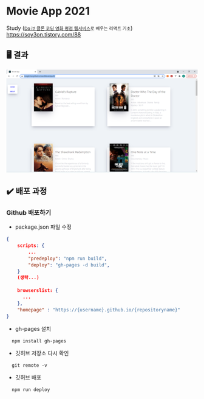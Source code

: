 # Movie App 2021

Study (<small><a href="http://www.yes24.com/Product/Goods/90344496">Do it! 클론 코딩 영화 평점 웹서비스</a>로 배우는 리액트 기초</small>)
https://soy3on.tistory.com/88

## 🖥️ 결과
[![react-result](./result.PNG)](https://hongbi-lee.github.io/reactMovieApp/#/)

## ✔️ 배포 과정
### Github 배포하기

- package.json 파일 수정
```json
{
    scripts: {
        ...
        "predeploy": "npm run build",
        "deploy": "gh-pages -d build",
    }
    (생략...)
    
    browserslist: {
      ...
    },
    "homepage" : "https://{username}.github.io/{repositoryname}"
}
```

- gh-pages 설치
```
  npm install gh-pages
```

-  깃허브 저장소 다시 확인
```
  git remote -v
```

- 깃허브 배포
```
  npm run deploy
```
